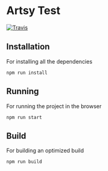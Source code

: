 # Artsy Test

[![Travis](https://img.shields.io/travis/com/justalk/Artsy.svg?style=flat-square)](https://travis-ci.com/github/JustalK/Artsy)

## Installation

For installing all the dependencies

```
npm run install
```

## Running

For running the project in the browser

```
npm run start
```

## Build

For building an optimized build

```
npm run build
```
